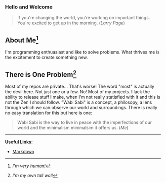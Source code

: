 ### Hello and Welcome
>If you're changing the world, you're working on important things.</br>
You're excited to get up in the morning. (_Larry Page_)

## About Me[^1]
I'm programming enthuasiast and like to solve problems.
What thrives me is the excitement to create something new.

## There is One Problem[^2]
Most of my repos are private...
That's worse! The word "most" is actually the devil here.
Not just one or a few. No! Most of my projects.
I lack the ability to release stuff I make, when I'm not really statisfied with it and
this is not the Zen I should follow.
"Wabi Sabi" is a concept, a philosopy, a lens through which we can observe our world and surroundings.
There is really no easy translation for this but here is one:
>  Wabi Sabi is the way to live in peace with the imperfections of our world and the minimalism minimalsim it offers us. (_Me_)

---
**Useful Links:**
- [Markdown](https://docs.github.com/en/github/writing-on-github/getting-started-with-writing-and-formatting-on-github/basic-writing-and-formatting-syntax)

[^1]: _I'm very human!_
[^2]: _I'm my own tall wall_

